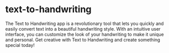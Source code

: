 # text-to-handwriting
The Text to Handwriting app is a revolutionary tool that lets you quickly and easily convert text into a beautiful handwriting style. With an intuitive user interface, you can customize the look of your handwriting to make it unique and personal. Get creative with Text to Handwriting and create something special today!
